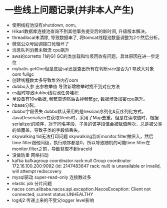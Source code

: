 # 一些线上问题记录(并非本人产生)
* 使用线程池没有shutdown, oom。
* Hikari数据库连接池查询不到其他事务提交后的新时间, 升级版本解决。
* threadlocal未清除, 导致数据串了, 将tomcat线程池数量调整为2个然后分析。
* 微信公众号回调接口死循环了
* 消息队列消费未限流 cpu飙升
* aws的corretto 11的G1 GC的类加载和垃圾回收有问题，具体原因在进一步定位
* mybatis getOne但是底层sql还是查出所有在判断size是否为1 导致大对象 oom fullgc
* 创建线程数太多导致堆外内存oom
* dubbo入参 出参枚举值 导致新增枚举时找不到对应方法
* es超时导致dubbo线程池任务堆积
* 单设备有10w数据, 频繁查询然后丢掉频繁gc, 数据涉及加密cpu飙升。
* hbase分裂。
* dubbo字段丢失 dubbo默认采用的是hessian序列化&反序列化方式，JavaDeserializer在获取fileds时，采用了Map去重。但是在读取值时，根据serializer的顺序，对于同名字段，子类的该字段值会被赋值两次，总是被父类的值覆盖，导致子类的字段值丢失。
* skywalking tid无法打印问题 skywalking监听monitor.filter做织入，然后time.filter跟他同级，执行顺序都是0，所以导致随机的可能time.filter在monitor.filter之前，导致获取不到traceId
* 没做防重 网络抖动
* kafka kafkagroup coordinator rack:null Group coordinator 172.16.100.200:9092 (id: 2147483647 rack: null) is unavailable or invalid, will attempt rediscovery
* mysql驱动 super-read-only 连接数过多
* elastic job 分片问题
* nacos com.alibaba.nacos.api.exception.NacosException: Client not connected, current status:UNHEALTHY
* log4j2 传递上来的不受父logger level影响
